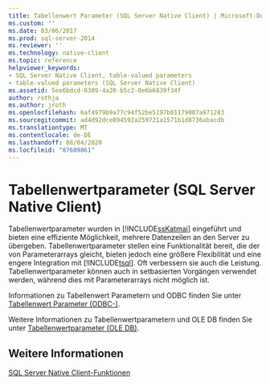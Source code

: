 ```yaml
---
title: Tabellenwert Parameter (SQL Server Native Client) | Microsoft-Dokumentation
ms.custom: ''
ms.date: 03/06/2017
ms.prod: sql-server-2014
ms.reviewer: ''
ms.technology: native-client
ms.topic: reference
helpviewer_keywords:
- SQL Server Native Client, table-valued parameters
- table-valued parameters (SQL Server Native Client)
ms.assetid: 5ee6bdcd-0309-4a20-b5c2-0e6b6839f34f
author: rothja
ms.author: jroth
ms.openlocfilehash: 6af4979b9a77c94f52be5197b01179007a971283
ms.sourcegitcommit: ad4d92dce894592a259721a1571b1d8736abacdb
ms.translationtype: MT
ms.contentlocale: de-DE
ms.lasthandoff: 08/04/2020
ms.locfileid: "87609861"
---
```

# <a name="table-valued-parameters-sql-server-native-client"></a>Tabellenwertparameter (SQL Server Native Client)
  Tabellenwertparameter wurden in [!INCLUDE[ssKatmai](../../../includes/sskatmai-md.md)] eingeführt und bieten eine effiziente Möglichkeit, mehrere Datenzeilen an den Server zu übergeben. Tabellenwertparameter stellen eine Funktionalität bereit, die der von Parameterarrays gleicht, bieten jedoch eine größere Flexibilität und eine engere Integration mit [!INCLUDE[tsql](../../../includes/tsql-md.md)]. Oft verbessern sie auch die Leistung. Tabellenwertparameter können auch in setbasierten Vorgängen verwendet werden, während dies mit Parameterarrays nicht möglich ist.  
  
 Informationen zu Tabellenwert Parametern und ODBC finden Sie unter [Tabellenwert Parameter &#40;ODBC-&#41;](../../native-client-odbc-table-valued-parameters/table-valued-parameters-odbc.md).  
  
 Weitere Informationen zu Tabellenwertparametern und OLE DB finden Sie unter [Tabellenwertparameter &#40;OLE DB&#41;](../../native-client-ole-db-table-valued-parameters/table-valued-parameters-ole-db.md).  
  
## <a name="see-also"></a>Weitere Informationen  
 [SQL Server Native Client-Funktionen](sql-server-native-client-features.md)  
  
  
